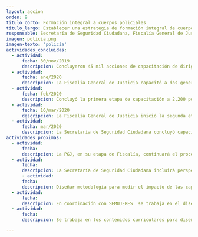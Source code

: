 ```yaml
---
layout: accion
orden: 9
titulo_corto: Formación integral a cuerpos policiales
titulo_largo: Establecer una estrategia de formación integral de cuerpos policiales con perspectiva de género y de derechos humanos
responsable: Secretaría de Seguridad Ciudadana, Fiscalía General de Justicia y Secretaría de las Mujeres
imagen: policia.png
imagen-texto: 'policía'
actividades_concluidas:
  - actividad:
      fecha: 30/nov/2019
      descripcion: Concluyeron 45 mil acciones de capacitación de dirigidas a policías de la Secretaría de Seguridad Ciudadana en temas de Derechos Humanos a través de la impartición de talleres
  - actividad:
      fecha: ene/2020
      descripcion: La Fiscalía General de Justicia capacitó a dos generaciones de 1,641 policías a través del curso “Función Policial con personas”.
  - actividad:
      fecha: feb/2020
      descripcion: Concluyó la primera etapa de capacitación a 2,200 policías de investigación de la Fiscalía General de Justicia con un curso teórico práctico de 40 horas de duración.      
  - actividad:
      fecha: 16/mar/2020
      descripcion: La Fiscalía General de Justicia inició la segunda etapa de capacitación con una meta de 1 mil 300 elementos capacitados al mes de junio.
  - actividad:
      fecha: mar/2020
      descripcion: La Secretaría de Seguridad Ciudadana concluyó capacitación a 1,257 elementos, de los cuales: 550 son elementos 12 sectores prioritarios, 300 son primera generación de transferencia de PA y PBI, 82 son formadores replicadores de PBI, y 25 son abogadas de la Unidad especializada en Género.
actividades_proximas:
  - actividad:
      fecha:
      descripcion: La PGJ, en su etapa de Fiscalía, continuará el proceso de capacitación a fin de completar el proceso en la corporación.
  - actividad:
      fecha:
      descripcion: La Secretaría de Seguridad Ciudadana incluirá perspectiva de género y derechos humanos en todos los contenidos impartidos en la formación inicial; además, incluirán cursos de nuevas masculinidades para los cadetes hombres.
      - actividad:
      fecha:
      descripcion: Diseñar metodología para medir el impacto de las capacitaciones en las y los policías y poder identificar áreas de oportunidad, tanto de los cursos y sus contenidos.
  - actividad:
      fecha:
      descripcion: En coordinación con SEMUJERES  se trabaja en el diseño de un tamizaje para el reconocimiento de agresores o posibles agresores que ya están dentro de la institución, con el objetivo de privilegiar las capacitaciones a aquellos que más las requieran.
  - actividad:
      fecha:
      descripcion: Se trabaja en los contenidos curriculares para diseñar la malla para la especialización en Policía de Género, la cual tendrá enfoque de atención a víctimas. Esta especialización de dos meses se dará a cadetes mujeres que hayan terminado satisfactoriamente la formación inicial.

---
```

